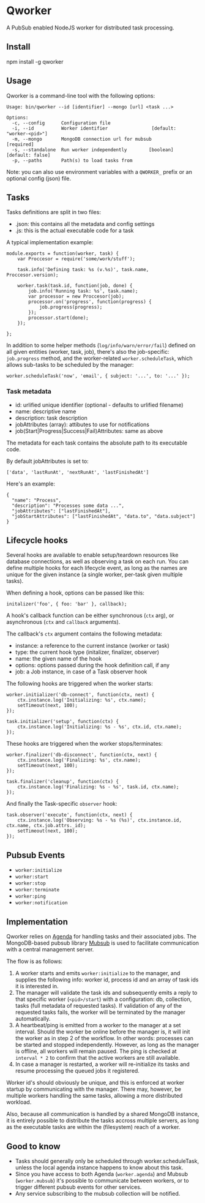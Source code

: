 # Qworker

A PubSub enabled NodeJS worker for distributed task processing.

## Install

npm install -g qworker

## Usage

Qworker is a command-line tool with the following options:

```
Usage: bin/qworker --id [identifier] --mongo [url] <task ...>

Options:
  -c, --config      Configuration file
  -i, --id          Worker identifier                [default: "worker-<pid>"]
  -m, --mongo       MongoDB connection url for mubsub               [required]
  -s, --standalone  Run worker independently        [boolean] [default: false]
  -p, --paths       Path(s) to load tasks from
```

Note: you can also use environment variables with a `QWORKER_` prefix or an
optional config (json) file.

## Tasks

Tasks definitions are split in two files:

- <task-name>.json: this contains all the metadata and config settings
- <task-name>.js: this is the actual executable code for a task

A typical implementation example:

```
module.exports = function(worker, task) {
    var Proccesor = require('some/work/stuff');
    
    task.info('Defining task: %s (v.%s)', task.name, Proccesor.version);
    
    worker.task(task.id, function(job, done) {
        job.info('Running task: %s', task.name);
        var processor = new Proccesor(job);
        processor.on('progress', function(progress) {
            job.progress(progress);
        });
        processor.start(done);
    });
    
};
```

In addition to some helper methods (`log/info/warn/error/fail`) defined on
all given entities (worker, task, job), there's also the job-specific:
`job.progress` method, and the worker-related `worker.scheduleTask`, which
allows sub-tasks to be scheduled by the manager:

```
worker.scheduleTask('now', 'email', { subject: '...', to: '...' });
```

### Task metadata

- id: urlified unique identifier (optional - defaults to urlified filename)
- name: descriptive name
- description: task description
- jobAttributes (array): attibutes to use for notifications
- job(Start|Progress|Success|Fail)Attributes: same as above

The metadata for each task contains the absolute path to its executable code.

By default jobAttributes is set to: 

`['data', 'lastRunAt', 'nextRunAt', 'lastFinishedAt']`

Here's an example:

```
{
  "name": "Process",
  "description": "Processes some data ...",
  "jobAttributes": ["lastFinishedAt"],
  "jobStartAttributes": ["lastFinishedAt", "data.to", "data.subject"]
}
```

## Lifecycle hooks

Several hooks are available to enable setup/teardown resources like database connections, as well as observing a task on each run. You can define multiple
hooks for each lifecycle event, as long as the names are unique for the given
instance (a single worker, per-task given multiple tasks).

When defining a hook, options can be passed like this:

```
initalizer('foo', { foo: 'bar' }, callback);
```

A hook's callback function can be either synchronous (`ctx` arg), or
asynchronous (`ctx` and `callback` arguments).

The callback's `ctx` argument contains the following metadata:

- instance: a reference to the current instance (worker or task)
- type: the current hook type (initalizer, finalizer, observer)
- name: the given name of the hook
- options: options passed during the hook definition call, if any
- job: a Job instance, in case of a Task observer hook

The following hooks are triggered when the worker starts:

```
worker.initializer('db-connect', function(ctx, next) {
    ctx.instance.log('Initializing: %s', ctx.name);
    setTimeout(next, 100);
});

task.initializer('setup', function(ctx) {
    ctx.instance.log('Initializing: %s - %s', ctx.id, ctx.name);
});

```

These hooks are triggered when the worker stops/terminates:

```
worker.finalizer('db-disconnect', function(ctx, next) {
    ctx.instance.log('Finalizing: %s', ctx.name);
    setTimeout(next, 100);
});

task.finalizer('cleanup', function(ctx) {
    ctx.instance.log('Finalizing: %s - %s', task.id, ctx.name);
});
```

And finally the Task-specific `observer` hook:

```
task.observer('execute', function(ctx, next) {
    ctx.instance.log('Observing: %s - %s (%s)', ctx.instance.id, ctx.name, ctx.job.attrs._id);
    setTimeout(next, 100);
});
```

## Pubsub Events

- `worker:initialize`
- `worker:start`
- `worker:stop`
- `worker:terminate`
- `worker:ping`
- `worker:notification`

## Implementation

Qworker relies on [Agenda](https://github.com/rschmukler/agenda/) for handling 
tasks and their associated jobs. The MongoDB-based pubsub library
[Mubsub](https://github.com/scttnlsn/mubsub/) is used to facilitate
communication with a central management server.

The flow is as follows:

1. A worker starts and emits `worker:initialize` to the manager,
   and supplies the following info: worker id, process id and an array
   of task ids it is interested in.
2. The manager will validate the task ids and subsequently emits a reply to
   that specific worker (`<pid>/start`) with a configuration:
   db, collection, tasks (full metadata of requested tasks).
   If validation of any of the requested tasks fails, the worker will be 
   terminated by the manager automatically.
3. A heartbeat/ping is emitted from a worker to the manager at a set interval.
   Should the worker be online before the manager is, it will init the worker
   as in step 2 of the workflow. In other words: processes can be started and
   stopped independently. However, as long as the manager is offline, all
   workers will remain paused. The ping is checked at `interval * 2` to
   confirm that the active workers are still available.
4. In case a manager is restarted, a worker will re-initialize its tasks
   and resume processing the queued jobs it registered.

Worker id's should obviously be unique, and this is enforced at worker startup
by communicating with the manager. There may, however, be multiple workers 
handling the same tasks, allowing a more distributed workload.

Also, because all communication is handled by a shared MongoDB instance, it is
entirely possible to distribute the tasks accross multiple servers, as long
as the executable tasks are within the (filesystem) reach of a worker.

## Good to know

- Tasks should generally only be scheduled through worker.scheduleTask,
  unless the local agenda instance happens to know about this task.
- Since you have access to both Agenda (`worker.agenda`) and Mubsub
  (`worker.mubsub`) it's possible to communicate between workers, or
  to trigger different pubsub events for other services.
- Any service subscribing to the mubsub collection will be notified.  